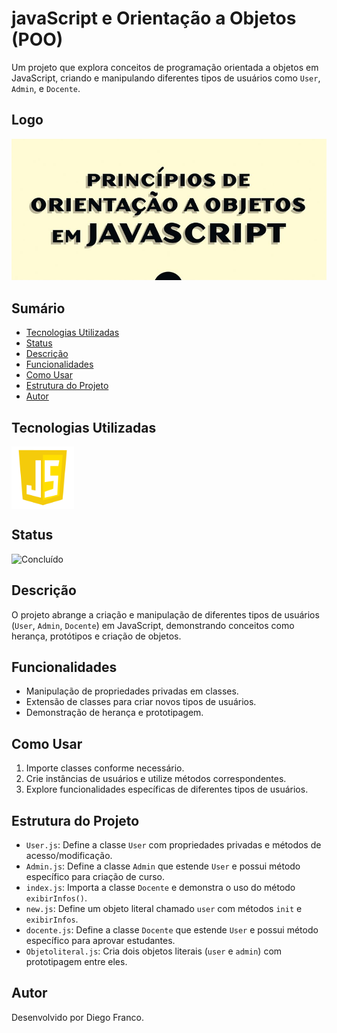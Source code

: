 # javaScript e Orientação a Objetos (POO)

Um projeto que explora conceitos de programação orientada a objetos em JavaScript, criando e manipulando diferentes tipos de usuários como `User`, `Admin`, e `Docente`.

## Logo

<div align="center">
  <img src="img/proj.png" alt="Imagem do Projeto" width="600">
</div>

## Sumário

- [Tecnologias Utilizadas](#tecnologias-utilizadas)
- [Status](#status)
- [Descrição](#descrição)
- [Funcionalidades](#funcionalidades)
- [Como Usar](#como-usar)
- [Estrutura do Projeto](#estrutura-do-projeto)
- [Autor](#autor)

## Tecnologias Utilizadas

<div style="display: flex; flex-direction: row;">
  <div style="display: flex; justify-content: flex-end;">
    <img src="img/js.png" alt="Logo CSS" width="100"/>
  </div>
</div>

## Status

<!--![Em Desenvolvimento](http://img.shields.io/static/v1?label=STATUS&message=EM%20DESENVOLVIMENTO&color=RED&style=for-the-badge)  -->

![Concluído](http://img.shields.io/static/v1?label=STATUS&message=CONCLUIDO&color=GREEN&style=for-the-badge)

## Descrição

O projeto abrange a criação e manipulação de diferentes tipos de usuários (`User`, `Admin`, `Docente`) em JavaScript, demonstrando conceitos como herança, protótipos e criação de objetos.

## Funcionalidades

- Manipulação de propriedades privadas em classes.
- Extensão de classes para criar novos tipos de usuários.
- Demonstração de herança e prototipagem.

## Como Usar

1. Importe classes conforme necessário.
2. Crie instâncias de usuários e utilize métodos correspondentes.
3. Explore funcionalidades específicas de diferentes tipos de usuários.

## Estrutura do Projeto

- `User.js`: Define a classe `User` com propriedades privadas e métodos de acesso/modificação.
- `Admin.js`: Define a classe `Admin` que estende `User` e possui método específico para criação de curso.
- `index.js`: Importa a classe `Docente` e demonstra o uso do método `exibirInfos()`.
- `new.js`: Define um objeto literal chamado `user` com métodos `init` e `exibirInfos`.
- `docente.js`: Define a classe `Docente` que estende `User` e possui método específico para aprovar estudantes.
- `Objetoliteral.js`: Cria dois objetos literais (`user` e `admin`) com prototipagem entre eles.

## Autor

Desenvolvido por Diego Franco.
